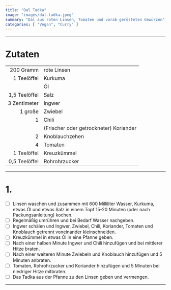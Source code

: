 ```yaml
---
title: "Dal Tadka"
image: "images/dal-tadka.jpeg"
summary: "Dal aus roten Linsen, Tomaten und vorab gerösteten Gewürzen"
categories: [ "Vegan", "Curry" ]
---
```


---

# Zutaten

|               |                                        |
|--------------:|:---------------------------------------|
|     200 Gramm | rote Linsen                            |
|   1 Teelöffel | Kurkuma                                |
|               | Öl                                     |
| 1,5 Teelöffel | Salz                                   |
|  3 Zentimeter | Ingwer                                 |
|       1 große | Zwiebel                                |
|             1 | Chili                                  |
|               | (Frischer oder getrockneter) Koriander |
|             2 | Knoblauchzehen                         |
|             4 | Tomaten                                |
|   1 Teelöffel | Kreuzkümmel                            |
| 0,5 Teelöffel | Rohrohrzucker                          |

---

# 1.

- [ ] Linsen waschen und zusammen mit 600 Milliliter Wasser, Kurkuma, etwas Öl und etwas Salz in einem Topf 15-20
  Minuten (oder nach Packungsanleitung) kochen.
- [ ] Regelmäßig umrühren und bei Bedarf Wasser nachgeben.
- [ ] Ingwer schälen und Ingwer, Zwiebel, Chili, Koriander, Tomaten und Knoblauch getrennt voneinander kleinschneiden.
- [ ] Kreuzkümmel in etwas Öl in eine Pfanne geben.
- [ ] Nach einer halben Minute Ingwer und Chili hinzufügen und bei mittlerer Hitze braten.
- [ ] Nach einer weiteren Minute Zwiebeln und Knoblauch hinzufügen und 5 Minuten anbraten.
- [ ] Tomaten, Rohrohrzucker und Koriander hinzufügen und 5 Minuten bei niedriger Hitze mitbraten.
- [ ] Das Tadka aus der Pfanne zu den Linsen geben und vermengen.

---
